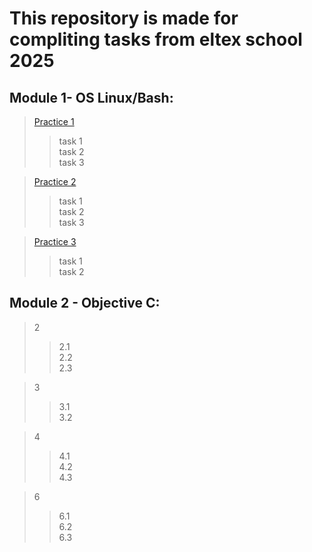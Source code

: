 # This repository is made for compliting tasks from eltex school 2025
## Module 1- OS Linux/Bash:
> [Practice 1](https://github.com/Neyro0464/Eltex_School/tree/main/module1/practice1 "Путь к директории в репозитории")   
>> task 1  
>> task 2  
>> task 3

> [Practice 2](https://github.com/Neyro0464/Eltex_School/tree/main/module1/practice2 "Путь к директории в репозитории")  
>> task 1  
>> task 2  
>> task 3  

> [Practice 3](https://github.com/Neyro0464/Eltex_School/tree/main/module1/practice3 "Путь к директории в репозитории")
>> task 1  
>> task 2

## Module 2 - Objective C:
> 2  
>> 2.1  
>> 2.2  
>> 2.3

> 3  
>> 3.1  
>> 3.2

> 4  
>> 4.1  
>> 4.2  
>> 4.3

> 6  
>> 6.1  
>> 6.2  
>> 6.3  
